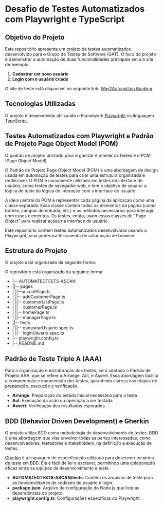 # Desafio de Testes Automatizados com Playwright e TypeScript

## Objetivo do Projeto

Este repositório apresenta um projeto de testes automatizados desenvolvido para o Grupo de Testes de Software (GAT). O foco do projeto é demonstrar a automação de duas funcionalidades principais em um site de exemplo:

1. **Cadastrar um novo usuário**
2. **Login com o usuário criado**

O site de teste está disponível no seguinte link: [Way2Automation Banking](http://www.way2automation.com/angularjsprotractor/banking/#/login)

## Tecnologias Utilizadas

O projeto é desenvolvido utilizando o Framework [Playwright](https://playwright.dev/) na linguagem [TypeScript](https://www.typescriptlang.org/).


## Testes Automatizados com Playwright e Padrão de Projeto Page Object Model (POM)

O padrão de projeto utilizado para organizar e manter os testes é o POM (Page Object Model).

O Padrão de Projeto Page Object Model (POM) é uma abordagem de design usada em automação de testes para criar uma estrutura organizada e reutilizável. O POM é comumente utilizado em testes de interface de usuário, como testes de navegador web, e tem o objetivo de separar a lógica de teste da lógica de interação com a interface do usuário.

A ideia central do POM é representar cada página da aplicação como uma classe separada. Essa classe contém todos os elementos da página (como botões, campos de entrada, etc.) e os métodos necessários para interagir com esses elementos. Os testes, então, usam essas classes de "Page Object" para realizar ações na interface do usuário.

Este repositório contém testes automatizados desenvolvidos usando o Playwright, uma poderosa ferramenta de automação de browser.

## Estrutura do Projeto

O projeto está organizado da seguinte forma:

O repositório está organizado da seguinte forma:

- |-- AUTOMATEDTESTS-ASCAN
- ||-- pages
- | ||--accoutPage.ts
- | ||-- addCustomerPage.ts
- | ||-- customerListPage.ts
- | ||-- customerPage.ts
- | ||-- homePage.ts
- | ||-- managerPage.ts
- ||-- tests
- | ||-- cadastrarUsuario.spec.ts
- | ||-- loginUsuario.spec.ts
- |-- playwright.config.ts
- |-- README.md

## Padrão de Teste Triple A (AAA)

Para a organização e estruturação dos testes, será adotado o Padrão de Projeto AAA, que se refere a Arrange, Act, e Assert. Essa abordagem facilita a compreensão e manutenção dos testes, garantindo clareza nas etapas de preparação, execução e verificação.

- **Arrange**: Preparação do estado inicial necessário para o teste.
- **Act**: Execução da ação ou operação a ser testada.
- **Assert**: Verificação dos resultados esperados.

## BDD (Behavior Driven Development) e Gherkin

O projeto utiliza BDD como metodologia de desenvolvimento de testes. BDD é uma abordagem que visa envolver todas as partes interessadas, como desenvolvedores, testadores e stakeholders, na definição e execução de testes.

[Gherkin](https://cucumber.io/docs/gherkin/) é a linguagem de especificação utilizada para descrever cenários de teste em BDD. Ela é fácil de ler e escrever, permitindo uma colaboração eficaz entre as equipes de desenvolvimento e teste.


- **AUTOMATEDTESTS-ASCAN/tests**: Contém os arquivos de teste para as funcionalidades de cadastro de usuário e login.
- **package.json**: Arquivo de configuração do Node.js que lista as dependências do projeto.
- **playwright.config.ts**: Configurações específicas do Playwright.

